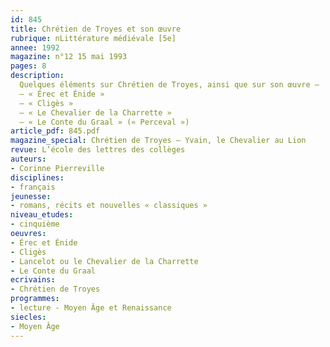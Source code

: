 ```yaml
---
id: 845
title: Chrétien de Troyes et son œuvre 
rubrique: nLittérature médiévale [5e]
annee: 1992
magazine: n°12 15 mai 1993
pages: 8
description: 
  Quelques éléments sur Chrétien de Troyes, ainsi que sur son œuvre – 
  – « Érec et Énide »
  – « Cligès »
  – « Le Chevalier de la Charrette »
  – « Le Conte du Graal » (« Perceval »)
article_pdf: 845.pdf
magazine_special: Chrétien de Troyes – Yvain, le Chevalier au Lion
revue: L’école des lettres des collèges
auteurs:
- Corinne Pierreville
disciplines:
- français
jeunesse:
- romans, récits et nouvelles « classiques »
niveau_etudes:
- cinquième
oeuvres:
- Érec et Énide
- Cligès
- Lancelot ou le Chevalier de la Charrette
- Le Conte du Graal
ecrivains:
- Chrétien de Troyes
programmes:
- lecture - Moyen Âge et Renaissance
siecles:
- Moyen Âge
---
```

